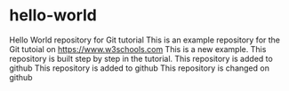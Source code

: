 # hello-world
Hello World repository for Git tutorial
This is an example repository for the Git tutoial on https://www.w3schools.com
This is a new example.
This repository is built step by step in the tutorial. 
This repository is added to github
This repository is added to github
This repository is changed on github
